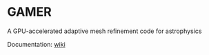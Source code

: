 # GAMER
A GPU-accelerated adaptive mesh refinement code for astrophysics

Documentation: [wiki](https://github.com/gamer-project/gamer/wiki)
